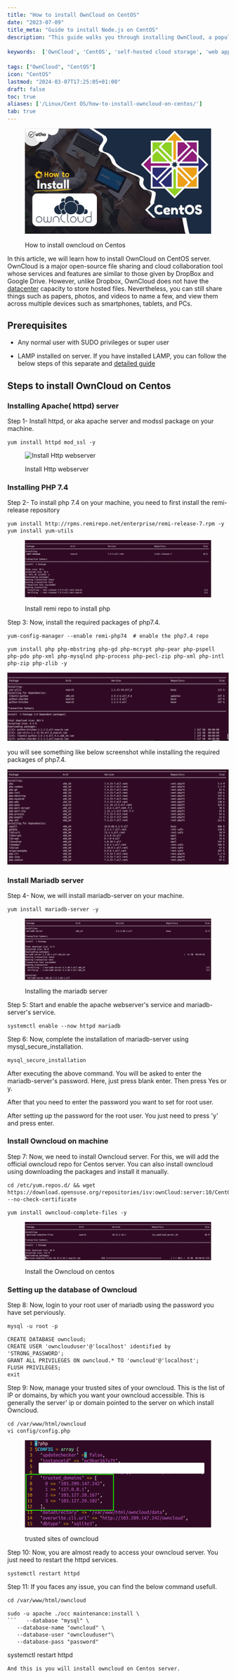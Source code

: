 ```yaml
---
title: "How to install OwnCloud on CentOS"
date: "2023-07-09"
title_meta: "Guide to install Node.js on CentOS"
description: "This guide walks you through installing OwnCloud, a popular open-source self-hosted cloud storage application, on your CentOS system."

keywords:  ['OwnCloud', 'CentOS', 'self-hosted cloud storage', 'web application', 'PHP', 'MySQL/MariaDB']

tags: ["OwnCloud", "CentOS"]
icon: "CentOS"
lastmod: "2024-03-07T17:25:05+01:00"
draft: false
toc: true
aliases: ['/Linux/Cent OS/how-to-install-owncloud-on-centos/']
tab: true
---
```


<figure>

![How to install owncloud on Centos](images/How-to-install-owncloud-on-Centos.jpg)

<figcaption>

How to install owncloud on Centos

</figcaption>

</figure>

In this article, we will learn how to install OwnCloud on CentOS server. OwnCloud is a major open-source file sharing and cloud collaboration tool whose services and features are similar to those given by DropBox and Google Drive. However, unlike Dropbox, OwnCloud does not have the [datacenter](https://www.cisco.com/c/en/us/solutions/data-center-virtualization/what-is-a-data-center.html) capacity to store hosted files. Nevertheless, you can still share things such as papers, photos, and videos to name a few, and view them across multiple devices such as smartphones, tablets, and PCs.

## Prerequisites

- Any normal user with SUDO privileges or super user

- LAMP installed on server. If you have installed LAMP, you can follow the below steps of this separate and [detailed guide](https://utho.com/docs/tutorial/how-to-install-lamp-on-ubuntu-18-10/)

## Steps to install OwnCloud on Centos

### Installing Apache( httpd) server

Step 1- Install httpd, or aka apache server and modssl package on your machine.

```
yum install httpd mod_ssl -y
```
<figure>

![Install Http webserver
](images/image-1201-1024x314.png)

<figcaption>

Install Http webserver

</figcaption>

</figure>

### Installing PHP 7.4

Step 2- To install php 7.4 on your machine, you need to first install the remi-release repository

```
yum install http://rpms.remirepo.net/enterprise/remi-release-7.rpm -y
yum install yum-utils
```
<figure>

![Install remi repo to install php](images/image-1202-1024x314.png)

<figcaption>

Install remi repo to install php

</figcaption>

</figure>

Step 3: Now, install the required packages of php7.4.

```
yum-config-manager --enable remi-php74  # enable the php7.4 repo
```
```
yum install php php-mbstring php-gd php-mcrypt php-pear php-pspell php-pdo php-xml php-mysqlnd php-process php-pecl-zip php-xml php-intl php-zip php-zlib -y
```
![](images/image-1203-1024x314.png)

you will see something like below screenshot while installing the required packages of php7.4.

![](images/image-1204-1024x439.png)

### Install Mariadb server

Step 4- Now, we will install mariadb-server on your machine.

```
yum install mariadb-server -y
```

<figure>

![](images/image-1205-1024x334.png)

<figcaption>

Installing the mariadb server

</figcaption>

</figure>

Step 5: Start and enable the apache webserver's service and mariadb-server's service.

```
systemctl enable --now httpd mariadb
```
Step 6: Now, complete the installation of mariadb-server using mysql\_secure\_installation.

```
mysql_secure_installation
```
After executing the above command. You will be asked to enter the mariadb-server's password. Here, just press blank enter. Then press Yes or y.

After that you need to enter the password you want to set for root user.

After setting up the password for the root user. You just need to press 'y' and press enter.

### Install Owncloud on machine

Step 7: Now, we need to install Owncloud server. For this, we will add the official owncloud repo for Centos server. You can also install owncloud using downloading the packages and install it manually.

```
cd /etc/yum.repos.d/ && wget https://download.opensuse.org/repositories/isv:ownCloud:server:10/CentOS_7/isv:ownCloud:server:10.repo --no-check-certificate
```
```
yum install owncloud-complete-files -y
```
<figure>

![Install the Owncloud on centos](images/image-1206-1024x210.png)

<figcaption>

Install the Owncloud on centos

</figcaption>

</figure>

### Setting up the database of Owncloud

Step 8: Now, login to your root user of mariadb using the password you have set perviously.

```
mysql -u root -p
```
```
CREATE DATABASE owncloud;
CREATE USER 'ownclouduser'@'localhost' identified by 'STRONG_PASSWORD';
GRANT ALL PRIVILEGES ON owncloud.* TO 'owncloud'@'localhost';
FLUSH PRIVILEGES;
exit
```
Step 9: Now, manage your trusted sites of your owncloud. This is the list of IP or domains, by which you want your owncloud accessible. This is generally the server' ip or domain pointed to the server on which install Owncloud.

```
cd /var/www/html/owncloud
vi config/config.php
```
<figure>

![trusted sites of owncloud](images/image-1207.png)

<figcaption>

trusted sites of owncloud

</figcaption>

</figure>

Step 10: Now, you are almost ready to access your owncloud server. You just need to restart the httpd services.

```
systemctl restart httpd
```
Step 11: If you faces any issue, you can find the below command usefull.

```
cd /var/www/html/owncloud
```
```
sudo -u apache ./occ maintenance:install \
```   --database "mysql" \
   --database-name "owncloud" \
   --database-user "ownclouduser"\
   --database-pass "password" 

```
systemctl restart httpd
```
And this is you will install owncloud on Centos server.
